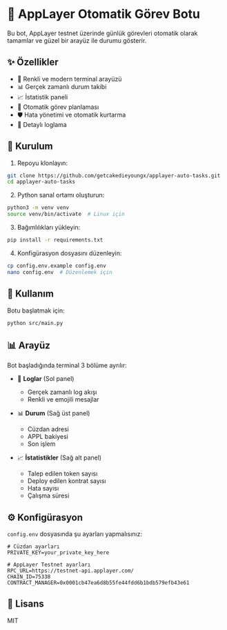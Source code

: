 # 🤖 AppLayer Otomatik Görev Botu

Bu bot, AppLayer testnet üzerinde günlük görevleri otomatik olarak tamamlar ve güzel bir arayüz ile durumu gösterir.

## ✨ Özellikler

- 🎨 Renkli ve modern terminal arayüzü
- 📊 Gerçek zamanlı durum takibi
- 📈 İstatistik paneli
- 🔄 Otomatik görev planlaması
- 🛡️ Hata yönetimi ve otomatik kurtarma
- 📝 Detaylı loglama

## 🚀 Kurulum

1. Repoyu klonlayın:
```bash
git clone https://github.com/getcakedieyoungx/applayer-auto-tasks.git
cd applayer-auto-tasks
```

2. Python sanal ortamı oluşturun:
```bash
python3 -m venv venv
source venv/bin/activate  # Linux için
```

3. Bağımlılıkları yükleyin:
```bash
pip install -r requirements.txt
```

4. Konfigürasyon dosyasını düzenleyin:
```bash
cp config.env.example config.env
nano config.env  # Düzenlemek için
```

## 💫 Kullanım

Botu başlatmak için:
```bash
python src/main.py
```

## 📊 Arayüz

Bot başladığında terminal 3 bölüme ayrılır:

- 📝 **Loglar** (Sol panel)
  - Gerçek zamanlı log akışı
  - Renkli ve emojili mesajlar

- 📊 **Durum** (Sağ üst panel)
  - Cüzdan adresi
  - APPL bakiyesi
  - Son işlem

- 📈 **İstatistikler** (Sağ alt panel)
  - Talep edilen token sayısı
  - Deploy edilen kontrat sayısı
  - Hata sayısı
  - Çalışma süresi

## ⚙️ Konfigürasyon

`config.env` dosyasında şu ayarları yapmalısınız:

```env
# Cüzdan ayarları
PRIVATE_KEY=your_private_key_here

# AppLayer Testnet ayarları
RPC_URL=https://testnet-api.applayer.com/
CHAIN_ID=75338
CONTRACT_MANAGER=0x0001cb47ea6d8b55fe44fdd6b1bdb579efb43e61
```

## 📝 Lisans

MIT